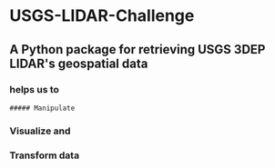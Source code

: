 # USGS-LIDAR-Challenge
## A Python package for retrieving USGS 3DEP LIDAR's geospatial data 
### helps us to
    ##### Manipulate 
  ### Visualize and 
  ### Transform data
  

